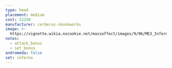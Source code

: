 ```yaml
---
type: head
placement: medium
cost: 22250
manufacturer: cerberus-skunkworks
image: >-
  https://vignette.wikia.nocookie.net/masseffect/images/9/96/ME3_Inferno_Armor.png/revision/latest?cb=20120314170848
notes:
  - attack_bonus
  - set_bonus
andromeda: false
set: inferno
---
```

